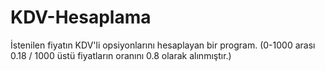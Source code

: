 # KDV-Hesaplama
İstenilen fiyatın KDV'li opsiyonlarını hesaplayan bir program. (0-1000 arası 0.18 / 1000 üstü fiyatların oranını 0.8 olarak alınmıştır.)
